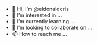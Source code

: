 - 👋 Hi, I’m @eldonaldcris
- 👀 I’m interested in ...
- 🌱 I’m currently learning ...
- 💞️ I’m looking to collaborate on ...
- 📫 How to reach me ...

<!---
eldonaldcris/eldonaldcris is a ✨ special ✨ repository because its `README.md` (this file) appears on your GitHub profile.
You can click the Preview link to take a look at your changes.
--->
